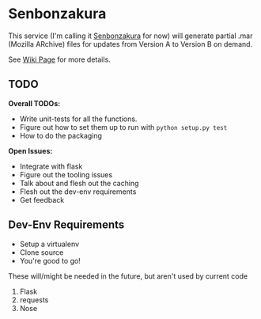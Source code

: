 Senbonzakura
============

This service (I'm calling it [Senbonzakura](http://en.wikipedia.org/wiki/Byakuya_Kuchiki#Senbonzakura)
for now) will generate partial .mar (Mozilla ARchive) files for updates from 
Version A to Version B on demand.


See [Wiki Page](https://wiki.mozilla.org/User:Ffledgling/Senbonzakura) for more details.

TODO
----

**Overall TODOs:**
- Write unit-tests for all the functions.
- Figure out how to set them up to run with `python setup.py test`
- How to do the packaging

**Open Issues:**

- Integrate with flask
- Figure out the tooling issues
- Talk about and flesh out the caching
- Flesh out the dev-env requirements
- Get feedback

Dev-Env Requirements
--------------------

- Setup a virtualenv
- Clone source
- You're good to go!

These will/might be needed in the future, but aren't used by current code

1. Flask
2. requests
3. Nose
